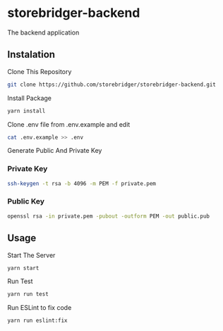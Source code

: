 # storebridger-backend

The backend application

## Instalation

Clone This Repository

```bash
git clone https://github.com/storebridger/storebridger-backend.git
```

Install Package

```bash
yarn install
```

Clone .env file from .env.example and edit

```bash
cat .env.example >> .env
```

Generate Public And Private Key

### Private Key

```bash
ssh-keygen -t rsa -b 4096 -m PEM -f private.pem
```

### Public Key

```bash
openssl rsa -in private.pem -pubout -outform PEM -out public.pub
```

## Usage

Start The Server

```bash
yarn start
```

Run Test

```bash
yarn run test
```

Run ESLint to fix code

```bash
yarn run eslint:fix
```

